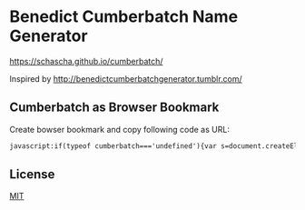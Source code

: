 # Benedict Cumberbatch Name Generator

https://schascha.github.io/cumberbatch/

Inspired by http://benedictcumberbatchgenerator.tumblr.com/

## Cumberbatch as Browser Bookmark

Create bowser bookmark and copy following code as URL:

```html
javascript:if(typeof cumberbatch==='undefined'){var s=document.createElement('script');s.src='https://schascha.github.io/cumberbatch/cumberbatch.js';s.onload=function() {cumberbatch.render();cumberbatch.generate()};document.body.appendChild(s);}else{cumberbatch.generate();}
```

## License

[MIT](./LICENSE)
